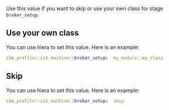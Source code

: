 Use this value if you want to skip or use your own class for stage `broker_setup`.

## Use your own class

You can use hiera to set this value. Here is an example:

```yaml
ibm_profile::iib_machine::broker_setup:  my_module::my_class
```

## Skip

You can use hiera to set this value. Here is an example:

```yaml
ibm_profile::iib_machine::broker_setup:  skip
```